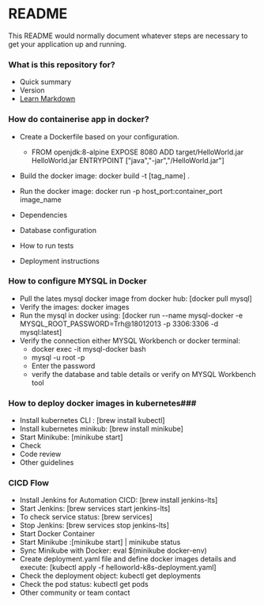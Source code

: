 # README #

This README would normally document whatever steps are necessary to get your application up and running.

### What is this repository for? ###

* Quick summary
* Version
* [Learn Markdown](https://bitbucket.org/tutorials/markdowndemo)

### How do containerise app in docker? ###

* Create a Dockerfile based on your configuration.
    *   FROM openjdk:8-alpine
        EXPOSE 8080
        ADD target/HelloWorld.jar HelloWorld.jar
        ENTRYPOINT ["java","-jar","/HelloWorld.jar"]

* Build the docker image: docker build -t [tag_name] .
* Run the docker image: docker run -p host_port:container_port image_name
* Dependencies
* Database configuration
* How to run tests
* Deployment instructions


### How to configure MYSQL in Docker ###

* Pull the lates mysql docker image from docker hub: [docker pull mysql]
* Verify the images: docker images
* Run the mysql in docker using: [docker run --name mysql-docker -e MYSQL_ROOT_PASSWORD=Trh@18012013 -p 3306:3306 -d mysql:latest]
* Verify the connection either MYSQL Workbench or docker terminal:
    *  docker exec -it mysql-docker bash
    * mysql -u root -p
    * Enter the password
    * verify the database and table details or verify on MYSQL Workbench tool


### How to deploy docker images in kubernetes###

* Install kubernetes CLI : [brew install kubectl]
* Install kubernetes minikub: [brew install minikube]
* Start Minikube: [minikube start]
* Check 
* Code review
* Other guidelines

### CICD Flow ###

* Install Jenkins for Automation CICD: [brew install jenkins-lts]
* Start Jenkins: [brew services start jenkins-lts]
* To check service status: [brew services]
* Stop Jenkins: [brew services stop jenkins-lts] 
* Start Docker Container
* Start Minikube :[minikube start] | minikube status
* Sync Minikube with Docker: eval $(minikube docker-env)
* Create deployment.yaml file and define docker images details and execute: [kubectl apply -f helloworld-k8s-deployment.yaml]
* Check the deployment object: kubectl get deployments
* Check the pod status: kubectl get pods 
* Other community or team contact